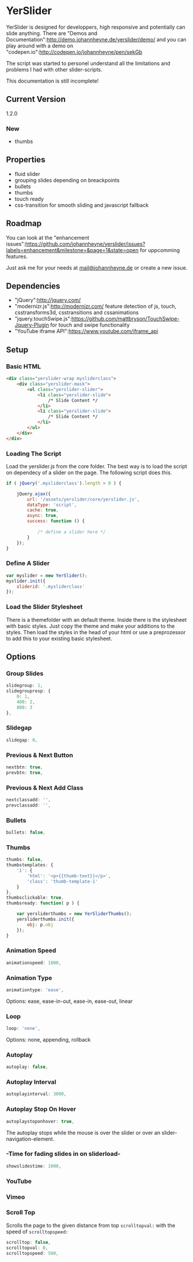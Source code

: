 # YerSlider

YerSlider is designed for developpers, high responsive and potentially can slide anything.
There are "Demos and Documentation":http://demo.johannheyne.de/yerslider/demo/ and you can play around with a demo on "codepen.io":http://codepen.io/johannheyne/pen/sekGb

The script was started to personel understand all the limitations and problems I had with other slider-scripts.

This documentation is still incomplete!

## Current Version

1.2.0

### New
* thumbs


## Properties

* fluid slider
* grouping slides depending on breackpoints
* bullets
* thumbs
* touch ready
* css-transition for smooth sliding and javascript fallback



## Roadmap

You can look at the "enhancement issues":https://github.com/johannheyne/yerslider/issues?labels=enhancement&milestone=&page=1&state=open for uppcomming features.

Just ask me for your needs at mail@johannheyne.de or create a new issue.



## Dependencies

* "jQuery":http://jquery.com/
* "modernizr.js":http://modernizr.com/
feature detection of js, touch, csstransforms3d, csstransitions and cssanimations
* "jquery.touchSwipe.js":https://github.com/mattbryson/TouchSwipe-Jquery-Plugin
for touch and swipe functionality
* "YouTube iframe API":https://www.youtube.com/iframe_api



## Setup

### Basic HTML

```html
<div class="yerslider-wrap mysliderclass">
    <div class="yerslider-mask">
        <ul class="yerslider-slider">
            <li class="yerslider-slide">
                /* Slide Content */
            </li>
            <li class="yerslider-slide">
                /* Slide Content */
            </li>
        </ul>
    </div>
</div>
```



### Loading The Script

Load the yerslider.js from the core folder. The best way is to load the script on dependecy of a slider on the page. The following script does this.

```javascript
if ( jQuery('.mysliderclass').length > 0 ) {

    jQuery.ajax({
        url: '/assets/yerslider/core/yerslider.js',
        dataType: 'script',
        cache: true,
        async: true,
        success: function () {
            
            /* define a slider here */
        }
    });
}

```



### Define A Slider

```javascript
var myslider = new YerSlider();
myslider.init({
    sliderid: '.mysliderclass'
});

```



### Load the Slider Stylesheet

There is a themefolder with an default theme. Inside there is the stylesheet with basic styles. Just copy the theme and make your additions to the styles. Then load the styles in the head of your html or use a preprozessor to add this to your existing basic stylesheet.



## Options



### Group Slides

```javascript
slidegroup: 1,
slidegroupresp: {
    0: 1,
    400: 2,
    800: 3
},

```



### Slidegap

```javascript
slidegap: 0,
```



### Previous & Next Button

```javascript
nextbtn: true,
prevbtn: true,
```



### Previous & Next Add Class

```javascript
nextclassadd: '',
prevclassadd: '',
```



### Bullets

```javascript
bullets: false,
```




### Thumbs

```javascript
thumbs: false,
thumbstemplates: {
	'1': {
		'html': '<p>{{thumb-text}}</p>',
		'class': 'thumb-template-1'
	}
},
thumbsclickable: true,
thumbsready: function( p ) {

	var yersliderthumbs = new YerSliderThumbs();
	yersliderthumbs.init({
		obj: p.obj
	});
}
```



### Animation Speed

```javascript
animationspeed: 1000,
```



### Animation Type

```javascript
animationtype: 'ease',
```

Options: ease, ease-in-out, ease-in, ease-out, linear



### Loop

```javascript
loop: 'none',
```

Options: none, appending, rollback



### Autoplay

```javascript
autoplay: false,
```


### Autoplay Interval

```javascript
autoplayinterval: 3000,
```



### Autoplay Stop On Hover

```javascript
autoplaystoponhover: true,
```

The autoplay stops while the mouse is over the slider or over an slider-navigation-element.



### -Time for fading slides in on sliderload-

```javascript
showslidestime: 1000,
```


### YouTube



### Vimeo



### Scroll Top

Scrolls the page to the given distance from top <code>scrolltopval:</code> with the speed of <code>scrolltopspeed:</code>

```javascript
scrolltop: false,
scrolltopval: 0,
scrolltopspeed: 500,
```